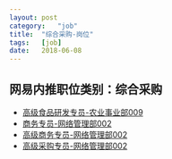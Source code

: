 ```yaml
---
layout:	post
category:	"job"
title:	"综合采购-岗位"
tags:	[job]
date:	2018-06-08
---
```

## 网易内推职位类别：综合采购
- [高级食品研发专员-农业事业部009](http://bole.netease.com/position/h5/detail.do?id=10751&rcode=D1O21582aT)
- [商务专员-网络管理部002](http://bole.netease.com/position/h5/detail.do?id=9322&rcode=D1O21582aT)
- [高级商务专员-网络管理部002](http://bole.netease.com/position/h5/detail.do?id=9089&rcode=D1O21582aT)
- [高级采购专员-网络管理部002](http://bole.netease.com/position/h5/detail.do?id=9405&rcode=D1O21582aT)
